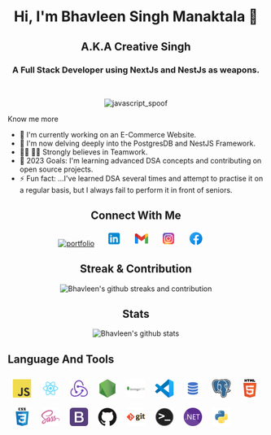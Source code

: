 <h1 align="center">Hi, I'm Bhavleen Singh Manaktala 👳 </h1>
<h2 align="center">A.K.A Creative Singh </h1>
<h3 align="center">A Full Stack Developer using NextJs and NestJs as weapons.</h3>
<!-- <h4 align="center">Welcome to my GitHub Repository.</h4> -->

<br/>
<p align="center"> <img src=https://github-readme-stats.vercel.app/api/top-langs/?username=creative-singh&layout=compact&hide=html&theme=radical alt=javascript_spoof /> </p>

<!-- Here I post some stuff as public but believe me I have a lot stuff on Private 😉 -->

Know me more

- 🔭 I'm currently working on an E-Commerce Website.
- 🌱 I'm now delving deeply into the PostgresDB and NestJS Framework.
- 🧑‍💻 🧑‍💻 Strongly believes in Teamwork.
- 🔗 2023 Goals: I'm learning advanced DSA concepts and contributing on open source projects.
- ⚡ Fun fact: ...I've learned DSA several times and attempt to practise it on a regular basis, but I always fail to perform it in front of seniors.
  <br/>

<h2 align="center">Connect With Me</h2>

<p align="center">
  <a href="https://creativesingh.tech/" target="blank"><img src="https://cdn.jsdelivr.net/npm/simple-icons@3.13.0/icons/chocolatey.svg" alt="portfolio" height="30" width="30" /></a> &nbsp;&nbsp;&nbsp;&nbsp;
  <a href="https://www.linkedin.com/in/creative-singh/" target="blank"><img src="./linkedin.svg" alt="linkedin profile link" height="30" width="30" /></a> &nbsp;&nbsp;&nbsp;&nbsp;
  <a href="mailto:singhbhavleen3@gmail.com" target="blank"><img src="./gmail.svg" alt="gmail profile link" height="30" width="30" /></a> &nbsp;&nbsp;&nbsp;&nbsp;
  <a href="https://www.instagram.com/creative.singh_/" target="blank"><img src="./instagram.svg" alt="instagram profile link" height="30" width="30" /></a> &nbsp;&nbsp;&nbsp;&nbsp;
  <a href="https://www.facebook.com/bhavleensm/" target="blank"><img src="./facebook.svg" alt="facebook profile link" height="30" width="30" /></a> &nbsp;&nbsp;&nbsp;&nbsp;
</p>      
  

<h2 align="center">Streak & Contribution</h2>
<p align="center"> <img alt="Bhavleen's github streaks and contribution" src="https://github-readme-streak-stats.herokuapp.com/?user=creative-singh&currStreakNum=2FD3EB&fire=pink&sideLabels=F00&theme=nightowl" /> </p>

<h2 align="center">Stats</h2>
<p align="center"> <img alt="Bhavleen's github stats" src="https://github-readme-stats.vercel.app/api?username=creative-singh&show_icons=true&theme=radical" /> </p>

## Language And Tools

<p>
  <img align="left" alt="JavaScript" width="36px" src="https://raw.githubusercontent.com/github/explore/80688e429a7d4ef2fca1e82350fe8e3517d3494d/topics/javascript/javascript.png" style="margin:10px"/>

  <img align="left" alt="React" width="36px" src="https://raw.githubusercontent.com/github/explore/80688e429a7d4ef2fca1e82350fe8e3517d3494d/topics/react/react.png" style="margin:10px" />

  <img align="left" alt="Redux" width="36px" src="https://raw.githubusercontent.com/github/explore/80688e429a7d4ef2fca1e82350fe8e3517d3494d/topics/redux/redux.png" style="margin:10px"/>

  <img align="left" alt="Node.js" width="36px" src="https://raw.githubusercontent.com/github/explore/80688e429a7d4ef2fca1e82350fe8e3517d3494d/topics/nodejs/nodejs.png"  style="margin:10px"/>

  <img align="left" alt="MongoDB" width="36px" src="https://raw.githubusercontent.com/github/explore/80688e429a7d4ef2fca1e82350fe8e3517d3494d/topics/mongodb/mongodb.png" style="margin:10px" />

  <img align="left" alt="Visual Studio Code" width="36px" src="https://raw.githubusercontent.com/github/explore/80688e429a7d4ef2fca1e82350fe8e3517d3494d/topics/visual-studio-code/visual-studio-code.png" style="margin:10px" />

  <img align="left" alt="SQL" width="36px" src="https://raw.githubusercontent.com/github/explore/80688e429a7d4ef2fca1e82350fe8e3517d3494d/topics/sql/sql.png" style="margin:10px" />

  <img align="left" alt="Postgresql" width="36px" src="https://raw.githubusercontent.com/github/explore/80688e429a7d4ef2fca1e82350fe8e3517d3494d/topics/postgresql/postgresql.png"  style="margin:10px"/>

  <img align="left" alt="HTML5" width="36px" src="https://raw.githubusercontent.com/github/explore/80688e429a7d4ef2fca1e82350fe8e3517d3494d/topics/html/html.png"  style="margin:10px"/>

  <img align="left" alt="CSS3" width="36px" src="https://raw.githubusercontent.com/github/explore/80688e429a7d4ef2fca1e82350fe8e3517d3494d/topics/css/css.png"  style="margin:10px"/>

  <img align="left" alt="Sass" width="36px" src="https://raw.githubusercontent.com/github/explore/80688e429a7d4ef2fca1e82350fe8e3517d3494d/topics/sass/sass.png"  style="margin:10px"/>

  <img align="left" alt="Bootstrap" width="36px" src="https://raw.githubusercontent.com/github/explore/80688e429a7d4ef2fca1e82350fe8e3517d3494d/topics/bootstrap/bootstrap.png"  style="margin:10px"/>

  <img align="left" alt="GitHub" width="36px" src="https://raw.githubusercontent.com/github/explore/78df643247d429f6cc873026c0622819ad797942/topics/github/github.png" style="margin:10px" />

  <img align="left" alt="Git" width=" 36px" src="https://raw.githubusercontent.com/github/explore/80688e429a7d4ef2fca1e82350fe8e3517d3494d/topics/git/git.png" style="margin:10px" />

  <img align="left" alt="Terminal" width="36px" src="https://raw.githubusercontent.com/github/explore/80688e429a7d4ef2fca1e82350fe8e3517d3494d/topics/terminal/terminal.png" style="margin:10px"/>

  <img align="left" alt="Terminal" width="36px" src="https://raw.githubusercontent.com/github/explore/80688e429a7d4ef2fca1e82350fe8e3517d3494d/topics/dotnet/dotnet.png" style="margin:10px" />

  <img align="left" alt="Terminal" width="36px" src="https://raw.githubusercontent.com/github/explore/80688e429a7d4ef2fca1e82350fe8e3517d3494d/topics/python/python.png"  style="margin:10px"/>
  
</p>
